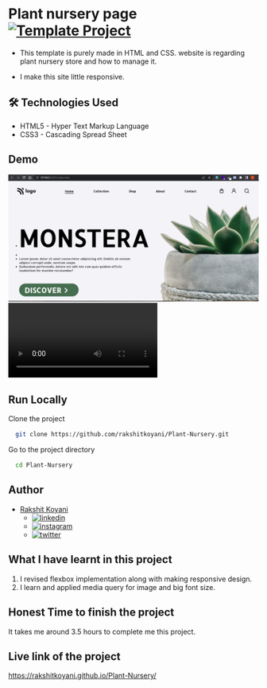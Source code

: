 # Plant nursery page [![Template Project](https://img.shields.io/badge/Technologies%20-HTML%2FCSS-brightgreen)](http://www.gnu.org/licenses/agpl-3.0)

- This template is purely made in HTML and CSS. website is regarding plant nursery store and how to manage it.

- I make this site little responsive.

## 🛠 Technologies Used

- HTML5 - Hyper Text Markup Language
- CSS3 - Cascading Spread Sheet

## Demo

![Project-6](./Project-6.png)
![recording](./screen.webm)

## Run Locally

Clone the project

```bash
  git clone https://github.com/rakshitkoyani/Plant-Nursery.git
```

Go to the project directory

```bash
  cd Plant-Nursery
```

## Author

- [Rakshit Koyani](https://www.github.com/rakshitkoyani)
  - [![linkedin](https://img.shields.io/badge/LinkedIn-0077B5?style=for-the-badge&logo=linkedin&logoColor=white)](https://www.linkedin.com/in/rakshit-koyani-507040132/)
  - [![instagram](https://img.shields.io/badge/Instagram-E4405F?style=for-the-badge&logo=instagram&logoColor=white)](https://www.instagram.com/rakshitkoyani/)
  - [![twitter](https://img.shields.io/badge/Twitter-1DA1F2?style=for-the-badge&logo=twitter&logoColor=white)](https://www.twitter.com/rakshit_koyani)

## What I have learnt in this project

1. I revised flexbox implementation along with making responsive design.
2. I learn and applied media query for image and big font size.

## Honest Time to finish the project

It takes me around 3.5 hours to complete me this project.

## Live link of the project

https://rakshitkoyani.github.io/Plant-Nursery/

